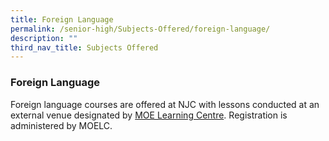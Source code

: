```yaml
---
title: Foreign Language
permalink: /senior-high/Subjects-Offered/foreign-language/
description: ""
third_nav_title: Subjects Offered
---
```

### Foreign Language

Foreign language courses are offered at NJC with lessons conducted at an external venue designated by [MOE Learning Centre](https://www.moelc.moe.edu.sg/). Registration is administered by MOELC.